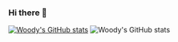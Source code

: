### Hi there 👋

[![Woody's GitHub stats](https://github-readme-stats.vercel.app/api?username=cwoodruff)](https://github.com/cwoodruff/github-readme-stats)
![Woody's GitHub stats](https://github-readme-stats.vercel.app/api?username=cwoodruff&show_icons=true&theme=gruvbox)

<!--
**cwoodruff/cwoodruff** is a ✨ _special_ ✨ repository because its `README.md` (this file) appears on your GitHub profile.

Here are some ideas to get you started:

- 🔭 I’m currently working on ...
- 🌱 I’m currently learning ...
- 👯 I’m looking to collaborate on ...
- 🤔 I’m looking for help with ...
- 💬 Ask me about ...
- 📫 How to reach me: ...
- 😄 Pronouns: ...
- ⚡ Fun fact: ...
-->
